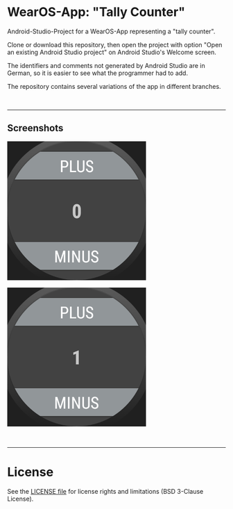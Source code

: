 # WearOS-App: "Tally Counter"

Android-Studio-Project for a WearOS-App representing a "tally counter".

Clone or download this repository, then open the project with option 
"Open an existing Android Studio project" on Android Studio's Welcome screen.

The identifiers and comments not generated by Android Studio are in German,
so it is easier to see what the programmer had to add.

The repository contains several variations of the app in different branches.

<br>

----
## Screenshots

![Screenshot 1: Zähler auf 0](Screenshot_1.png)

![Screenshot 2: Zähler auf 1](Screenshot_2.png)

<br>

----
# License

See the [LICENSE file](LICENSE.md) for license rights and limitations (BSD 3-Clause License).
